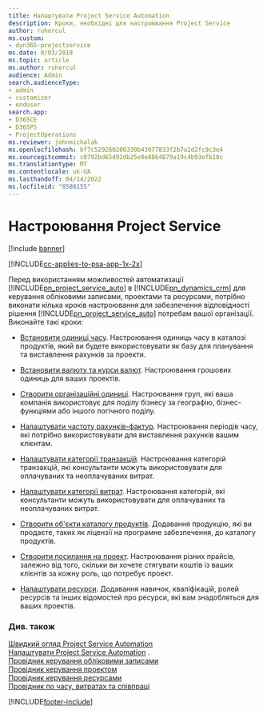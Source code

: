 ```yaml
---
title: Налаштувати Project Service Automation
description: Кроки, необхідні для настроювання Project Service
author: ruhercul
ms.custom:
- dyn365-projectservice
ms.date: 8/03/2018
ms.topic: article
ms.author: ruhercul
audience: Admin
search.audienceType:
- admin
- customizer
- enduser
search.app:
- D365CE
- D365PS
- ProjectOperations
ms.reviewer: johnmichalak
ms.openlocfilehash: bf7c529260200330b43077833f2b7a2d2fc9c3e4
ms.sourcegitcommit: c0792bd65d92db25e0e8864879a19c4b93efb10c
ms.translationtype: MT
ms.contentlocale: uk-UA
ms.lasthandoff: 04/14/2022
ms.locfileid: "8586155"
---
```

# <a name="configure-project-service"></a>Настроювання Project Service

[!include [banner](../includes/psa-now-project-operations.md)]

[!INCLUDE[cc-applies-to-psa-app-1x-2x](../includes/cc-applies-to-psa-app-1x-2x.md)]

Перед використанням можливостей автоматизації [!INCLUDE[pn_project_service_auto](../includes/pn-project-service-auto.md)] в [!INCLUDE[pn_dynamics_crm](../includes/pn-dynamics-crm.md)] для керування обліковими записами, проектами та ресурсами, потрібно виконати кілька кроків настроювання для забезпечення відповідності рішення [!INCLUDE[pn_project_service_auto](../includes/pn-project-service-auto.md)] потребам вашої організації. Виконайте такі кроки:  
  
-   [Встановити одиниці часу](../psa/set-up-time-units.md). Настроювання одиниць часу в каталозі продуктів, який ви будете використовувати як базу для планування та виставлення рахунків за проекти.  
  
-   [Встановити валюту та курси валют](../psa/set-up-currencies-exchange-rates.md). Настроювання грошових одиниць для ваших проектів.  
  
-   [Створити організаційні одиниці](../psa/create-organizational-units.md). Настроювання груп, які ваша компанія використовує для поділу бізнесу за географію, бізнес-функціями або іншого логічного поділу.  
  
-   [Налаштувати частоту рахунків-фактур](../psa/set-up-invoice-frequencies.md). Настроювання періодів часу, які потрібно використовувати для виставлення рахунків вашим клієнтам.  
  
-   [Налаштувати категорії транзакцій](../psa/configure-transaction-categories.md). Настроювання категорій транзакцій, які консультанти можуть використовувати для оплачуваних та неоплачуваних витрат.  
  
-   [Налаштувати категорії витрат](../psa/configure-expense-categories.md). Настроювання категорій, які консультанти можуть використовувати для оплачуваних та неоплачуваних витрат.  
  
-   [Створити об'єкти каталогу продуктів](../psa/create-product-catalog-items.md). Додавання продукцію, які ви продаєте, таких як ліцензії на програмне забезпечення, до каталогу продуктів.  
  
-   [Створити посилання на проект](../psa/create-price-list.md). Настроювання різних прайсів, залежно від того, скільки ви хочете стягувати коштів із ваших клієнтів за кожну роль, що потребує проект.  
  
-   [Налаштувати ресурси](../psa/set-up-resources.md). Додавання навичок, кваліфікацій, ролей ресурсів та інших відомостей про ресурси, які вам знадобляться для ваших проектів.  
  
### <a name="see-also"></a>Див. також  
 [Швидкий огляд Project Service Automation](../psa/overview.md)   
 [Налаштувати Project Service Automation](../psa/configure.md) .   
 [Провідник керування обліковими записами](../psa/account-manager-guide.md)   
 [Провідник керування проектом](../psa/project-manager-guide.md)   
 [Провідник керування ресурсами](../psa/resource-manager-guide.md)   
 [Провідник по часу, витратах та співпраці](../psa/time-expense-collaboration-guide.md)


[!INCLUDE[footer-include](../includes/footer-banner.md)]
